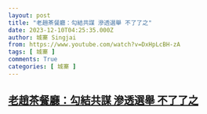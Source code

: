 ```yaml
---
layout: post
title: "老趙茶餐廳：勾結共謀 滲透選舉 不了了之"
date: 2023-12-10T04:25:35.000Z
author: 城寨 Singjai
from: https://www.youtube.com/watch?v=DxHpLcBH-zA
tags: [ 城寨 ]
comments: True
categories: [ 城寨 ]
---
```

<!--1702182335000-->
[老趙茶餐廳：勾結共謀 滲透選舉 不了了之](https://www.youtube.com/watch?v=DxHpLcBH-zA)
------

<div>

</div>
